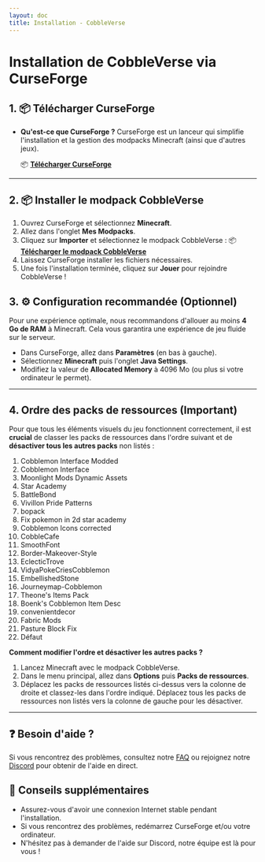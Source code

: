 ```yaml
---
layout: doc
title: Installation - CobbleVerse
---
```


# Installation de CobbleVerse via CurseForge

## 1. 📦 Télécharger CurseForge

- **Qu'est-ce que CurseForge ?** CurseForge est un lanceur qui simplifie l'installation et la gestion des modpacks Minecraft (ainsi que d'autres jeux).

  📦 **[Télécharger CurseForge](https://download.overwolf.com/install/Download?ExtensionId=cfiahnpaolfnlgaihhmobmnjdafknjnjdpdabpcm&utm_term=eyJkb21haW4iOiJjZi13ZWIiLCJnYW1lSWQiOjQzMiwicHJvamVjdElkOjgyMTc0OH0)**

---

## 2. 📦 Installer le modpack CobbleVerse

1. Ouvrez CurseForge et sélectionnez **Minecraft**.
2. Allez dans l'onglet **Mes Modpacks**.
3. Cliquez sur **Importer** et sélectionnez le modpack CobbleVerse :
   📦 **[Télécharger le modpack CobbleVerse](/modpack.zip)**
4. Laissez CurseForge installer les fichiers nécessaires.
5. Une fois l'installation terminée, cliquez sur **Jouer** pour rejoindre CobbleVerse !

## 3. ⚙️ Configuration recommandée (Optionnel)

Pour une expérience optimale, nous recommandons d'allouer au moins **4 Go de RAM** à Minecraft. Cela vous garantira une expérience de jeu fluide sur le serveur.

- Dans CurseForge, allez dans **Paramètres** (en bas à gauche).
- Sélectionnez **Minecraft** puis l'onglet **Java Settings**.
- Modifiez la valeur de **Allocated Memory** à 4096 Mo (ou plus si votre ordinateur le permet).

---

## 4. Ordre des packs de ressources (Important)

Pour que tous les éléments visuels du jeu fonctionnent correctement, il est **crucial** de classer les packs de ressources dans l'ordre suivant et de **désactiver tous les autres packs** non listés :

1. Cobblemon Interface Modded
2. Cobblemon Interface
3. Moonlight Mods Dynamic Assets
4. Star Academy
5. BattleBond
6. Vivillon Pride Patterns
7. bopack
8. Fix pokemon in 2d star academy
9. Cobblemon Icons corrected
10. CobbleCafe
11. SmoothFont
12. Border-Makeover-Style
13. EclecticTrove
14. VidyaPokeCriesCobblemon
15. EmbellishedStone
16. Journeymap-Cobblemon
17. Theone's Items Pack
18. Boenk's Cobblemon Item Desc
19. convenientdecor
20. Fabric Mods
21. Pasture Block Fix
22. Défaut

**Comment modifier l'ordre et désactiver les autres packs ?**

1. Lancez Minecraft avec le modpack CobbleVerse.
2. Dans le menu principal, allez dans **Options** puis **Packs de ressources**.
3. Déplacez les packs de ressources listés ci-dessus vers la colonne de droite et classez-les dans l'ordre indiqué. Déplacez tous les packs de ressources non listés vers la colonne de gauche pour les désactiver.

---

## ❓ Besoin d'aide ?

Si vous rencontrez des problèmes, consultez notre [FAQ](/faq) ou rejoignez notre [Discord](https://discord.gg/AuSbtGFWnk) pour obtenir de l'aide en direct.

## 📜 Conseils supplémentaires

- Assurez-vous d'avoir une connexion Internet stable pendant l'installation.
- Si vous rencontrez des problèmes, redémarrez CurseForge et/ou votre ordinateur.
- N'hésitez pas à demander de l'aide sur Discord, notre équipe est là pour vous !
